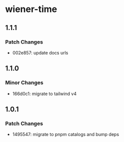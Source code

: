 # wiener-time

## 1.1.1

### Patch Changes

- 002e857: update docs urls

## 1.1.0

### Minor Changes

- 166d0c1: migrate to tailwind v4

## 1.0.1

### Patch Changes

- 1495547: migrate to pnpm catalogs and bump deps
